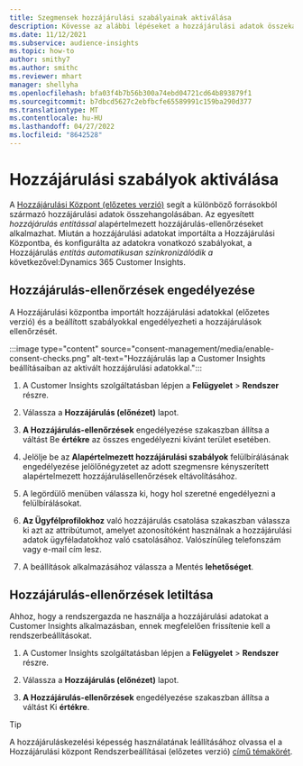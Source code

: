 ```yaml
---
title: Szegmensek hozzájárulási szabályainak aktiválása
description: Kövesse az alábbi lépéseket a hozzájárulási adatok összekapcsolásához és a hozzájárulási ellenőrzések aktiválásához a alkalmazásban Dynamics 365 Customer Insights. A rendszergazda letilthatja a beleegyezési ellenőrzéseket is.
ms.date: 11/12/2021
ms.subservice: audience-insights
ms.topic: how-to
author: smithy7
ms.author: smithc
ms.reviewer: mhart
manager: shellyha
ms.openlocfilehash: bfa03f4b7b56b300a74ebd04721cd64b893879f1
ms.sourcegitcommit: b7dbcd5627c2ebfbcfe65589991c159ba290d377
ms.translationtype: MT
ms.contentlocale: hu-HU
ms.lasthandoff: 04/27/2022
ms.locfileid: "8642528"
---
```

# <a name="activate-consent-rules"></a>Hozzájárulási szabályok aktiválása

A [Hozzájárulási Központ (előzetes verzió)](consent-management/overview.md) segít a különböző forrásokból származó hozzájárulási adatok összehangolásában. Az egyesített *hozzájárulás entitással* alapértelmezett hozzájárulás-ellenőrzéseket alkalmazhat. Miután a hozzájárulási adatokat importálta a Hozzájárulási Központba, és konfigurálta az adatokra vonatkozó szabályokat, a Hozzájárulás *entitás automatikusan szinkronizálódik a* következővel:Dynamics 365 Customer Insights.

## <a name="enable-consent-checks"></a>Hozzájárulás-ellenőrzések engedélyezése

A Hozzájárulási központba importált hozzájárulási adatokkal (előzetes verzió) és a beállított szabályokkal engedélyezheti a hozzájárulások ellenőrzését. 

:::image type="content" source="consent-management/media/enable-consent-checks.png" alt-text="Hozzájárulás lap a Customer Insights beállításaiban az aktivált hozzájárulási adatokkal.":::

1. A Customer Insights szolgáltatásban lépjen a **Felügyelet** > **Rendszer** részre.

1. Válassza a **Hozzájárulás (előnézet)** lapot.

1. **A Hozzájárulás-ellenőrzések** engedélyezése szakaszban állítsa a váltást Be **értékre** az összes engedélyezni kívánt terület esetében.

1. Jelölje be az **Alapértelmezett hozzájárulási szabályok** felülbírálásának engedélyezése jelölőnégyzetet az adott szegmensre kényszerített alapértelmezett hozzájárulásellenőrzések eltávolításához. 

1. A legördülő menüben válassza ki, hogy hol szeretné engedélyezni a felülbírálásokat.     

1. **Az Ügyfélprofilokhoz** való hozzájárulás csatolása szakaszban válassza ki azt az attribútumot, amelyet azonosítóként használnak a hozzájárulási adatok ügyféladatokhoz való csatolásához. Valószínűleg telefonszám vagy e-mail cím lesz. 

1. A beállítások alkalmazásához válassza a Mentés **lehetőséget**.

## <a name="disable-consent-checks"></a>Hozzájárulás-ellenőrzések letiltása

Ahhoz, hogy a rendszergazda ne használja a hozzájárulási adatokat a Customer Insights alkalmazásban, ennek megfelelően frissítenie kell a rendszerbeállításokat.

1. A Customer Insights szolgáltatásban lépjen a **Felügyelet** > **Rendszer** részre.

1. Válassza a **Hozzájárulás (előnézet)** lapot.

1. **A Hozzájárulás-ellenőrzések** engedélyezése szakaszban állítsa a váltást Ki **értékre**.

> [!TIP]
> A hozzájáruláskezelési képesség használatának leállításához olvassa el a Hozzájárulási központ Rendszerbeállításai (előzetes verzió) [című témakörét](consent-management/system-settings.md).
